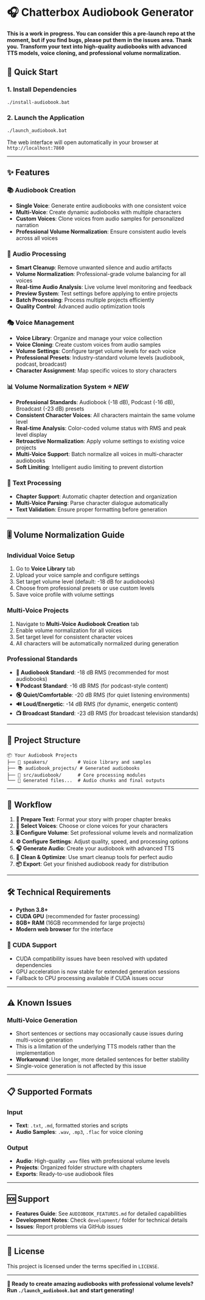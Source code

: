 # 🎧 Chatterbox Audiobook Generator

**This is a work in progress. You can consider this a pre-launch repo at the moment, but if you find bugs, please put them in the issues area. Thank you.**
**Transform your text into high-quality audiobooks with advanced TTS models, voice cloning, and professional volume normalization.**

## 🚀 Quick Start

### 1. Install Dependencies
```bash
./install-audiobook.bat
```

### 2. Launch the Application
```bash
./launch_audiobook.bat
```

The web interface will open automatically in your browser at `http://localhost:7860`

---

## ✨ Features

### 📚 **Audiobook Creation**
- **Single Voice**: Generate entire audiobooks with one consistent voice
- **Multi-Voice**: Create dynamic audiobooks with multiple characters
- **Custom Voices**: Clone voices from audio samples for personalized narration
- **Professional Volume Normalization**: Ensure consistent audio levels across all voices

### 🎵 **Audio Processing**
- **Smart Cleanup**: Remove unwanted silence and audio artifacts
- **Volume Normalization**: Professional-grade volume balancing for all voices
- **Real-time Audio Analysis**: Live volume level monitoring and feedback
- **Preview System**: Test settings before applying to entire projects
- **Batch Processing**: Process multiple projects efficiently
- **Quality Control**: Advanced audio optimization tools

### 🎭 **Voice Management**
- **Voice Library**: Organize and manage your voice collection
- **Voice Cloning**: Create custom voices from audio samples
- **Volume Settings**: Configure target volume levels for each voice
- **Professional Presets**: Industry-standard volume levels (audiobook, podcast, broadcast)
- **Character Assignment**: Map specific voices to story characters

### 📊 **Volume Normalization System** ⭐ *NEW*
- **Professional Standards**: Audiobook (-18 dB), Podcast (-16 dB), Broadcast (-23 dB) presets
- **Consistent Character Voices**: All characters maintain the same volume level
- **Real-time Analysis**: Color-coded volume status with RMS and peak level display
- **Retroactive Normalization**: Apply volume settings to existing voice projects
- **Multi-Voice Support**: Batch normalize all voices in multi-character audiobooks
- **Soft Limiting**: Intelligent audio limiting to prevent distortion

### 📖 **Text Processing**
- **Chapter Support**: Automatic chapter detection and organization
- **Multi-Voice Parsing**: Parse character dialogue automatically
- **Text Validation**: Ensure proper formatting before generation

---

## 🎚️ Volume Normalization Guide

### **Individual Voice Setup**
1. Go to **Voice Library** tab
2. Upload your voice sample and configure settings
3. Set target volume level (default: -18 dB for audiobooks)
4. Choose from professional presets or use custom levels
5. Save voice profile with volume settings

### **Multi-Voice Projects**
1. Navigate to **Multi-Voice Audiobook Creation** tab
2. Enable volume normalization for all voices
3. Set target level for consistent character voices
4. All characters will be automatically normalized during generation

### **Professional Standards**
- **📖 Audiobook Standard**: -18 dB RMS (recommended for most audiobooks)
- **🎙️ Podcast Standard**: -16 dB RMS (for podcast-style content)
- **🔇 Quiet/Comfortable**: -20 dB RMS (for quiet listening environments)
- **🔊 Loud/Energetic**: -14 dB RMS (for dynamic, energetic content)
- **📺 Broadcast Standard**: -23 dB RMS (for broadcast television standards)

---

## 📁 Project Structure

```
📦 Your Audiobook Projects
├── 🎤 speakers/           # Voice library and samples
├── 📚 audiobook_projects/ # Generated audiobooks
├── 🔧 src/audiobook/      # Core processing modules
└── 📄 Generated files...  # Audio chunks and final outputs
```

---

## 🎯 Workflow

1. **📝 Prepare Text**: Format your story with proper chapter breaks
2. **🎤 Select Voices**: Choose or clone voices for your characters  
3. **🎚️ Configure Volume**: Set professional volume levels and normalization
4. **⚙️ Configure Settings**: Adjust quality, speed, and processing options
5. **🎧 Generate Audio**: Create your audiobook with advanced TTS
6. **🧹 Clean & Optimize**: Use smart cleanup tools for perfect audio
7. **📦 Export**: Get your finished audiobook ready for distribution

---

## 🛠️ Technical Requirements

- **Python 3.8+**
- **CUDA GPU** (recommended for faster processing)
- **8GB+ RAM** (16GB recommended for large projects)
- **Modern web browser** for the interface

### 🔧 **CUDA Support**
- CUDA compatibility issues have been resolved with updated dependencies
- GPU acceleration is now stable for extended generation sessions
- Fallback to CPU processing available if CUDA issues occur

---

## ⚠️ Known Issues

### **Multi-Voice Generation**
- Short sentences or sections may occasionally cause issues during multi-voice generation
- This is a limitation of the underlying TTS models rather than the implementation
- **Workaround**: Use longer, more detailed sentences for better stability
- Single-voice generation is not affected by this issue

---

## 📋 Supported Formats

### Input
- **Text**: `.txt`, `.md`, formatted stories and scripts
- **Audio Samples**: `.wav`, `.mp3`, `.flac` for voice cloning

### Output
- **Audio**: High-quality `.wav` files with professional volume levels
- **Projects**: Organized folder structure with chapters
- **Exports**: Ready-to-use audiobook files

---

## 🆘 Support

- **Features Guide**: See `AUDIOBOOK_FEATURES.md` for detailed capabilities
- **Development Notes**: Check `development/` folder for technical details
- **Issues**: Report problems via GitHub issues

---

## 📄 License

This project is licensed under the terms specified in `LICENSE`.

---

**🎉 Ready to create amazing audiobooks with professional volume levels? Run `./launch_audiobook.bat` and start generating!** 
